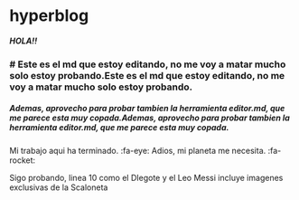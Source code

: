 # hyperblog

***HOLA!!***

### # Este es el md que estoy editando, no me voy a matar mucho solo estoy probando.Este es el md que estoy editando, no me voy a matar mucho solo estoy probando.
##### Ademas, aprovecho para probar tambien la herramienta editor.md, que me parece esta muy copada.Ademas, aprovecho para probar tambien la herramienta editor.md, que me parece esta muy copada.
Mi trabajo aqui ha terminado. :fa-eye:
Adios, mi planeta me necesita. :fa-rocket:

Sigo probando, linea 10 como el DIegote y el Leo Messi
incluye imagenes exclusivas de la Scaloneta